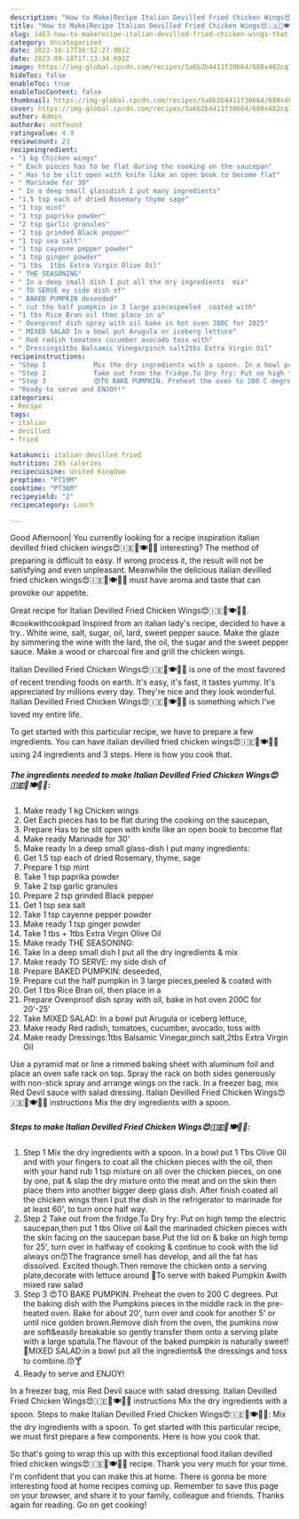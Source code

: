 ```yaml
---
description: "How to Make|Recipe Italian Devilled Fried Chicken Wings😍🇮🇪🐣🍽🍷🍾 {That is Special"
title: "How to Make|Recipe Italian Devilled Fried Chicken Wings😍🇮🇪🐣🍽🍷🍾 {That is Special"
slug: 1463-how-to-makerecipe-italian-devilled-fried-chicken-wings-that-is-special
category: Uncategorized
date: 2022-10-17T16:52:27.901Z
date: 2023-09-18T17:13:34.692Z
image: https://img-global.cpcdn.com/recipes/5a6b2b4411f30664/680x482cq70/italian-devilled-fried-chicken-wings-recipe-main-photo.jpg
hideToc: false
enableToc: true
enableTocContent: false
thumbnail: https://img-global.cpcdn.com/recipes/5a6b2b4411f30664/680x482cq70/italian-devilled-fried-chicken-wings-recipe-main-photo.jpg
cover: https://img-global.cpcdn.com/recipes/5a6b2b4411f30664/680x482cq70/italian-devilled-fried-chicken-wings-recipe-main-photo.jpg
author: Admin
authorAv: notfound
ratingvalue: 4.9
reviewcount: 23
recipeingredient:
- "1 kg Chicken wings"
- " Each pieces has to be flat during the cooking on the saucepan"
- " Has to be slit open with knife like an open book to become flat"
- " Marinade for 30"
- " In a deep small glassdish I put many ingredients"
- "1.5 tsp each of dried Rosemary thyme sage"
- "1 tsp mint"
- "1 tsp paprika powder"
- "2 tsp garlic granules"
- "2 tsp grinded Black pepper"
- "1 tsp sea salt"
- "1 tsp cayenne pepper powder"
- "1 tsp ginger powder"
- "1 tbs  1tbs Extra Virgin Olive Oil"
- " THE SEASONING"
- " In a deep small dish I put all the dry ingredients  mix"
- " TO SERVE my side dish of"
- " BAKED PUMPKIN deseeded"
- " cut the half pumpkin in 3 large piecespeeled  coated with"
- "1 tbs Rice Bran oil then place in a"
- " Ovenproof dish spray with oil bake in hot oven 200C for 2025"
- " MIXED SALAD In a bowl put Arugula or iceberg lettuce"
- " Red radish tomatoes cucumber avocado toss with"
- " Dressings1tbs Balsamic Vinegarpinch salt2tbs Extra Virgin Oil"
recipeinstructions:
- "Step 1            Mix the dry ingredients with a spoon. In a bowl put 1 Tbs Olive Oil and with your fingers to coat all the chicken pieces with the oil, then with your hand rub 1 tsp mixture on all over the chicken pieces, on one by one, pat &amp; slap the dry mixture onto the meat and on the skin then place them into another bigger deep glass dish. After finish coated all the chicken wings then I put the dish in the refrigerator to marinade for at least 60&#39;, to turn once half way."
- "Step 2            Take out from the fridge.To Dry fry: Put on high temp the electric saucepan,then put 1 tbs Olive oil &amp;all the marinaded chicken pieces with the skin facing on the saucepan base.Put the lid on &amp; bake on high temp for 25&#39;, turn over in halfway of cooking &amp; continue to cook with the lid always on😙The fragrance smell has develop, and all the fat has dissolved. Excited though.Then remove the chicken onto a serving plate,decorate with lettuce around 🤗To serve with baked Pumpkin &amp;with mixed raw salad"
- "Step 3            😍TO BAKE PUMPKIN. Preheat the oven to 200 C degrees. Put the baking dish with the Pumpkins pieces in the middle rack in the pre-heated oven. Bake for about 20&#39;, turn over and cook for another 5&#39; or until nice golden brown.Remove dish from the oven, the pumkins now are soft&amp;easily breakable so gently transfer them onto a serving plate with a large spatula.The flavour of the baked pumpkin is naturally sweet!🍅MIXED SALAD:in a bowl put all the ingredients&amp; the dressings and toss to combine.😙🍸"
- "Ready to serve and ENJOY!"
categories:
- Recipe
tags:
- italian
- devilled
- fried

katakunci: italian devilled fried 
nutrition: 245 calories
recipecuisine: United Kingdom
preptime: "PT19M"
cooktime: "PT36M"
recipeyield: "2"
recipecategory: Lunch

---
```



Good Afternoon| You currently looking for a recipe inspiration italian devilled fried chicken wings😍🇮🇪🐣🍽🍷🍾 interesting? The method of preparing is difficult to easy. If wrong process it, the result will not be satisfying and even unpleasant. Meanwhile the delicious italian devilled fried chicken wings😍🇮🇪🐣🍽🍷🍾 must have aroma and taste that can provoke our appetite.





Great recipe for Italian Devilled Fried Chicken Wings😍🇮🇪🐣🍽🍷🍾. #cookwithcookpad Inspired from an italian lady&#39;s recipe, decided to have a try.. White wine, salt, sugar, oil, lard, sweet pepper sauce. Make the glaze by simmering the wine with the lard, the oil, the sugar and the sweet pepper sauce. Make a wood or charcoal fire and grill the chicken wings.

Italian Devilled Fried Chicken Wings😍🇮🇪🐣🍽🍷🍾 is one of the most favored of recent trending foods on earth. It's easy, it's fast, it tastes yummy. It's appreciated by millions every day. They're nice and they look wonderful. Italian Devilled Fried Chicken Wings😍🇮🇪🐣🍽🍷🍾 is something which I've loved my entire life.


To get started with this particular recipe, we have to prepare a few ingredients. You can have italian devilled fried chicken wings😍🇮🇪🐣🍽🍷🍾 using 24 ingredients and 3 steps. Here is how you cook that.

<!--inarticleads1-->

##### The ingredients needed to make Italian Devilled Fried Chicken Wings😍🇮🇪🐣🍽🍷🍾:

1. Make ready 1 kg Chicken wings
1. Get  Each pieces has to be flat during the cooking on the saucepan,
1. Prepare  Has to be slit open with knife like an open book to become flat
1. Make ready  Marinade for 30&#39;
1. Make ready  In a deep small glass-dish I put many ingredients:
1. Get 1.5 tsp each of dried Rosemary, thyme, sage
1. Prepare 1 tsp mint
1. Take 1 tsp paprika powder
1. Take 2 tsp garlic granules
1. Prepare 2 tsp grinded Black pepper
1. Get 1 tsp sea salt
1. Take 1 tsp cayenne pepper powder
1. Make ready 1 tsp ginger powder
1. Take 1 tbs + 1tbs Extra Virgin Olive Oil
1. Make ready  THE SEASONING:
1. Take  In a deep small dish I put all the dry ingredients &amp; mix
1. Make ready  TO SERVE: my side dish of
1. Prepare  BAKED PUMPKIN: deseeded,
1. Prepare  cut the half pumpkin in 3 large pieces,peeled &amp; coated with
1. Get 1 tbs Rice Bran oil, then place in a
1. Prepare  Ovenproof dish spray with oil, bake in hot oven 200C for 20&#39;-25&#39;
1. Take  MIXED SALAD: In a bowl put Arugula or iceberg lettuce,
1. Make ready  Red radish, tomatoes, cucumber, avocado, toss with
1. Make ready  Dressings:1tbs Balsamic Vinegar,pinch salt,2tbs Extra Virgin Oil


Use a pyramid mat or line a rimmed baking sheet with aluminum foil and place an oven safe rack on top. Spray the rack on both sides generously with non-stick spray and arrange wings on the rack. In a freezer bag, mix Red Devil sauce with salad dressing. Italian Devilled Fried Chicken Wings😍🇮🇪🐣🍽🍷🍾 instructions Mix the dry ingredients with a spoon. 

<!--inarticleads2-->

##### Steps to make Italian Devilled Fried Chicken Wings😍🇮🇪🐣🍽🍷🍾:

1. Step 1            Mix the dry ingredients with a spoon. In a bowl put 1 Tbs Olive Oil and with your fingers to coat all the chicken pieces with the oil, then with your hand rub 1 tsp mixture on all over the chicken pieces, on one by one, pat &amp; slap the dry mixture onto the meat and on the skin then place them into another bigger deep glass dish. After finish coated all the chicken wings then I put the dish in the refrigerator to marinade for at least 60&#39;, to turn once half way.
1. Step 2            Take out from the fridge.To Dry fry: Put on high temp the electric saucepan,then put 1 tbs Olive oil &amp;all the marinaded chicken pieces with the skin facing on the saucepan base.Put the lid on &amp; bake on high temp for 25&#39;, turn over in halfway of cooking &amp; continue to cook with the lid always on😙The fragrance smell has develop, and all the fat has dissolved. Excited though.Then remove the chicken onto a serving plate,decorate with lettuce around 🤗To serve with baked Pumpkin &amp;with mixed raw salad
1. Step 3            😍TO BAKE PUMPKIN. Preheat the oven to 200 C degrees. Put the baking dish with the Pumpkins pieces in the middle rack in the pre-heated oven. Bake for about 20&#39;, turn over and cook for another 5&#39; or until nice golden brown.Remove dish from the oven, the pumkins now are soft&amp;easily breakable so gently transfer them onto a serving plate with a large spatula.The flavour of the baked pumpkin is naturally sweet!🍅MIXED SALAD:in a bowl put all the ingredients&amp; the dressings and toss to combine.😙🍸
1. Ready to serve and ENJOY!

In a freezer bag, mix Red Devil sauce with salad dressing. Italian Devilled Fried Chicken Wings😍🇮🇪🐣🍽🍷🍾 instructions Mix the dry ingredients with a spoon. Steps to make Italian Devilled Fried Chicken Wings😍🇮🇪🐣🍽🍷🍾: Mix the dry ingredients with a spoon. To get started with this particular recipe, we must first prepare a few components. Here is how you cook that. 

So that's going to wrap this up with this exceptional food italian devilled fried chicken wings😍🇮🇪🐣🍽🍷🍾 recipe. Thank you very much for your time. I'm confident that you can make this at home. There is gonna be more interesting food at home recipes coming up. Remember to save this page on your browser, and share it to your family, colleague and friends. Thanks again for reading. Go on get cooking!
